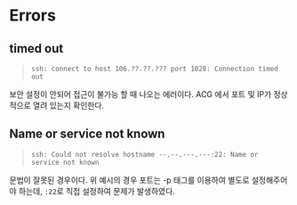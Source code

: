 # Errors
## timed out

> `ssh: connect to host 106.??.??.??? port 1028: Connection timed out`

보안 설정이 안되어 접근이 불가능 할 때 나오는 에러이다. ACG 에서 포트 및 IP가 정상적으로 열려 있는지 확인한다.

## Name or service not known

> `ssh: Could not resolve hostname --.--.---.---:22: Name or service not known`

문법이 잘못된 경우이다. 위 예시의 경우 포트는 -p 태그를 이용하여 별도로 설정해주어야 하는데, `:22`로 직접 설정하여 문제가 발생하였다.

